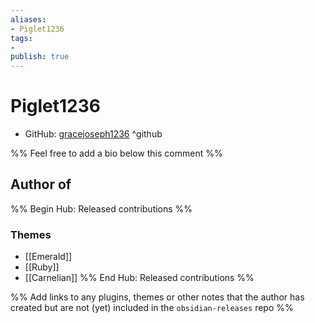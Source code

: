 ```yaml
---
aliases:
- Piglet1236
tags:
- 
publish: true
---
```


# Piglet1236

- GitHub: [gracejoseph1236](https://github.com/gracejoseph1236/) ^github
<!-- - Discord: `@` ^discord-->
<!-- - Website: <> ^website-->
<!-- - [[Publish sites|Publish site]]: ^publish-->

%% Feel free to add a bio below this comment %%


## Author of

%% Begin Hub: Released contributions %%

### Themes
- [[Emerald]]
- [[Ruby]]
- [[Carnelian]]
%% End Hub: Released contributions %%

%% Add links to any plugins, themes or other notes that the author has created but are not (yet) included in the `obsidian-releases` repo %%

<!--
### Unlisted plugins

- 
-->

<!--
### Others

- 
-->

<!--
## Sponsor this author

- [[GitHub sponsors]]: [Sponsor @gracejoseph1236 on GitHub Sponsors](https://github.com/sponsors/gracejoseph1236) ^github-sponsor
- [[Buy me a coffee]]: ^buy-me-a-coffee
- [[PayPal]]: ^paypal
- [[Patreon]]: ^patreon

-->

<!--
## Follow this author

- [[YouTube Channels|On YouTube]]: ^youtube
- Twitter: ^twitter
- ...
-->